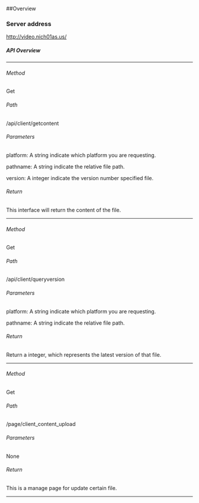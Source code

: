 ##Overview
### Server address

http://video.nich01as.us/

##### API Overview

----
###### Method
Get

###### Path
/api/client/getcontent

###### Parameters
platform: A string indicate which platform you are requesting.

pathname: A string indicate the relative file path.

version: A integer indicate the version number specified file.

###### Return
This interface will return the content of the file.

----
###### Method
Get

###### Path
/api/client/queryversion

###### Parameters
platform: A string indicate which platform you are requesting.

pathname: A string indicate the relative file path.

###### Return
Return a integer, which represents the latest version of that file.

----

###### Method
Get

###### Path
/page/client_content_upload

###### Parameters
None

###### Return
This is a manage page for update certain file.

----










